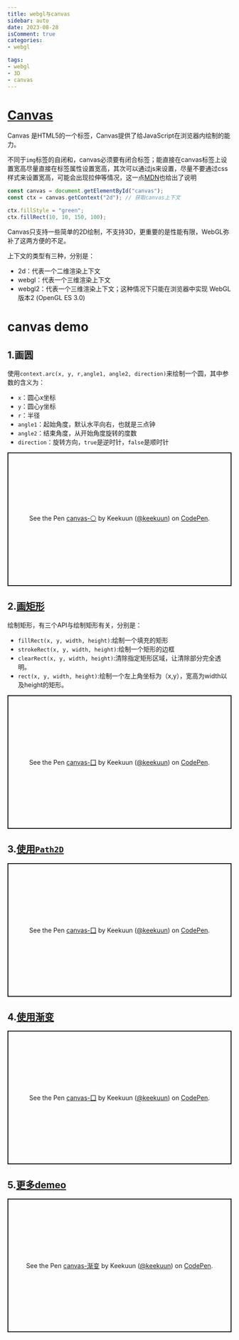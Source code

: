 ```yaml
---
title: webgl与canvas
sidebar: auto
date: 2023-08-28
isComment: true
categories: 
- webgl

tags:
- webgl
- 3D
- canvas
---
```


# [Canvas](https://developer.mozilla.org/zh-CN/docs/Web/API/Canvas_API/Tutorial/Basic_usage#%3Ccanvas%3E_%E5%85%83%E7%B4%A0)
Canvas 是HTML5的一个标签，Canvas提供了给JavaScript在浏览器内绘制的能力。

不同于`img`标签的自闭和，canvas必须要有闭合标签；能直接在canvas标签上设置宽高尽量直接在标签属性设置宽高，其次可以通过js来设置，尽量不要通过css样式来设置宽高，可能会出现拉伸等情况，这一点[MDN](https://developer.mozilla.org/zh-CN/docs/Web/API/Canvas_API/Tutorial/Basic_usage#%3Ccanvas%3E_%E5%85%83%E7%B4%A0)也给出了说明

```js
const canvas = document.getElementById("canvas");
const ctx = canvas.getContext("2d"); // 获取canvas上下文

ctx.fillStyle = "green";
ctx.fillRect(10, 10, 150, 100);
```

Canvas只支持一些简单的2D绘制，不支持3D，更重要的是性能有限，WebGL弥补了这两方便的不足。

上下文的类型有三种，分别是：
+ 2d：代表一个二维渲染上下文
+ webgl：代表一个三维渲染上下文
+ webgl2：代表一个三维渲染上下文；这种情况下只能在浏览器中实现 WebGL 版本2 (OpenGL ES 3.0)

# canvas demo
## 1.画圆
使用`context.arc(x, y, r,angle1, angle2, direction)`来绘制一个圆，其中参数的含义为：

+ `x`：圆心x坐标
+ `y`：圆心y坐标
+ `r`：半径
+ `angle1`：起始角度，默认水平向右，也就是三点钟
+ `angle2`：结束角度，从开始角度旋转的度数
+ `direction`：旋转方向，`true`是逆时针，`false`是顺时针

<p class="codepen" data-height="300" data-default-tab="js,result" data-slug-hash="LYMGjdj" data-editable="true" data-user="keekuun" style="height: 300px; box-sizing: border-box; display: flex; align-items: center; justify-content: center; border: 2px solid; margin: 1em 0; padding: 1em;">
  <span>See the Pen <a href="https://codepen.io/keekuun/pen/LYMGjdj">
  canvas-⚪</a> by Keekuun (<a href="https://codepen.io/keekuun">@keekuun</a>)
  on <a href="https://codepen.io">CodePen</a>.</span>
</p>
<script async src="https://cpwebassets.codepen.io/assets/embed/ei.js"></script>

## 2.[画矩形](https://developer.mozilla.org/zh-CN/docs/Web/API/Canvas_API/Tutorial/Drawing_shapes#%E7%BB%98%E5%88%B6%E7%9F%A9%E5%BD%A2)
绘制矩形，有三个API与绘制矩形有关，分别是：

+ `fillRect(x, y, width, height)`:绘制一个填充的矩形
+ `strokeRect(x, y, width, height)`:绘制一个矩形的边框
+ `clearRect(x, y, width, height)`:清除指定矩形区域，让清除部分完全透明。
+ `rect(x, y, width, height)`:绘制一个左上角坐标为（x,y），宽高为width以及height的矩形。

<p class="codepen" data-height="300" data-default-tab="js,result" data-slug-hash="YzdwxLe" data-editable="true" data-user="keekuun" style="height: 300px; box-sizing: border-box; display: flex; align-items: center; justify-content: center; border: 2px solid; margin: 1em 0; padding: 1em;">
  <span>See the Pen <a href="https://codepen.io/keekuun/pen/YzdwxLe">
  canvas-囗</a> by Keekuun (<a href="https://codepen.io/keekuun">@keekuun</a>)
  on <a href="https://codepen.io">CodePen</a>.</span>
</p>
<script async src="https://cpwebassets.codepen.io/assets/embed/ei.js"></script>

## 3.[使用`Path2D`](https://developer.mozilla.org/zh-CN/docs/Web/API/Canvas_API/Tutorial/Drawing_shapes#path2d_%E5%AF%B9%E8%B1%A1)

<p class="codepen" data-height="300" data-default-tab="js,result" data-slug-hash="abPdyaJ" data-editable="true" data-user="keekuun" style="height: 300px; box-sizing: border-box; display: flex; align-items: center; justify-content: center; border: 2px solid; margin: 1em 0; padding: 1em;">
  <span>See the Pen <a href="https://codepen.io/keekuun/pen/abPdyaJ">
  canvas-囗</a> by Keekuun (<a href="https://codepen.io/keekuun">@keekuun</a>)
  on <a href="https://codepen.io">CodePen</a>.</span>
</p>
<script async src="https://cpwebassets.codepen.io/assets/embed/ei.js"></script>

## 4.[使用渐变](https://developer.mozilla.org/zh-CN/docs/Web/API/Canvas_API/Tutorial/Applying_styles_and_colors#%E6%B8%90%E5%8F%98_gradients)

<p class="codepen" data-height="300" data-default-tab="js,result" data-slug-hash="ExGPvzm" data-editable="true" data-user="keekuun" style="height: 300px; box-sizing: border-box; display: flex; align-items: center; justify-content: center; border: 2px solid; margin: 1em 0; padding: 1em;">
  <span>See the Pen <a href="https://codepen.io/keekuun/pen/ExGPvzm">
  canvas-囗</a> by Keekuun (<a href="https://codepen.io/keekuun">@keekuun</a>)
  on <a href="https://codepen.io">CodePen</a>.</span>
</p>
<script async src="https://cpwebassets.codepen.io/assets/embed/ei.js"></script>

## 5.[更多demeo](https://developer.mozilla.org/zh-CN/docs/Web/API/Canvas_API/Tutorial/Basic_animations)

<p class="codepen" data-height="300" data-default-tab="js,result" data-slug-hash="zYyrEYz" data-editable="true" data-user="keekuun" style="height: 300px; box-sizing: border-box; display: flex; align-items: center; justify-content: center; border: 2px solid; margin: 1em 0; padding: 1em;">
  <span>See the Pen <a href="https://codepen.io/keekuun/pen/zYyrEYz">
  canvas-渐变</a> by Keekuun (<a href="https://codepen.io/keekuun">@keekuun</a>)
  on <a href="https://codepen.io">CodePen</a>.</span>
</p>
<script async src="https://cpwebassets.codepen.io/assets/embed/ei.js"></script>
